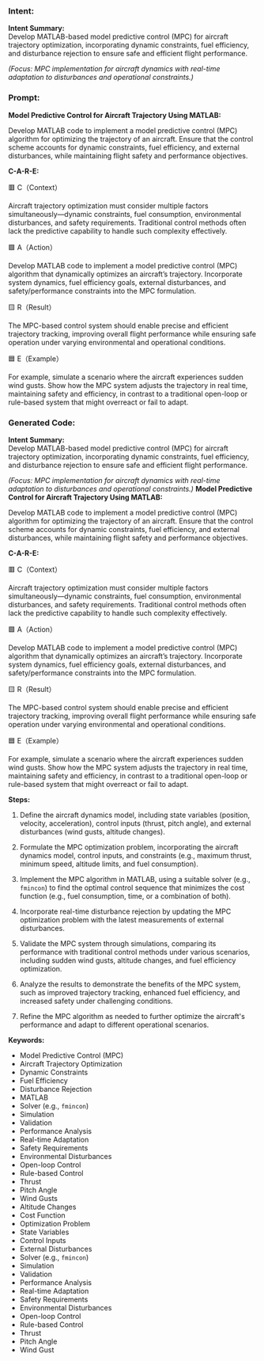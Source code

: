 ### Intent:
**Intent Summary:**  
Develop MATLAB-based model predictive control (MPC) for aircraft trajectory optimization, incorporating dynamic constraints, fuel efficiency, and disturbance rejection to ensure safe and efficient flight performance.  

*(Focus: MPC implementation for aircraft dynamics with real-time adaptation to disturbances and operational constraints.)*

### Prompt:
**Model Predictive Control for Aircraft Trajectory Using MATLAB:**

Develop MATLAB code to implement a model predictive control (MPC) algorithm for optimizing the trajectory of an aircraft. Ensure that the control scheme accounts for dynamic constraints, fuel efficiency, and external disturbances, while maintaining flight safety and performance objectives.

**C-A-R-E:**

🟥 C（Context）

Aircraft trajectory optimization must consider multiple factors simultaneously—dynamic constraints, fuel consumption, environmental disturbances, and safety requirements. Traditional control methods often lack the predictive capability to handle such complexity effectively.

🟩 A（Action）

Develop MATLAB code to implement a model predictive control (MPC) algorithm that dynamically optimizes an aircraft’s trajectory. Incorporate system dynamics, fuel efficiency goals, external disturbances, and safety/performance constraints into the MPC formulation.

🟨 R（Result）

The MPC-based control system should enable precise and efficient trajectory tracking, improving overall flight performance while ensuring safe operation under varying environmental and operational conditions.

🟦 E（Example）

For example, simulate a scenario where the aircraft experiences sudden wind gusts. Show how the MPC system adjusts the trajectory in real time, maintaining safety and efficiency, in contrast to a traditional open-loop or rule-based system that might overreact or fail to adapt.

### Generated Code:
**Intent Summary:**  
Develop MATLAB-based model predictive control (MPC) for aircraft trajectory optimization, incorporating dynamic constraints, fuel efficiency, and disturbance rejection to ensure safe and efficient flight performance.  

*(Focus: MPC implementation for aircraft dynamics with real-time adaptation to disturbances and operational constraints.)*
**Model Predictive Control for Aircraft Trajectory Using MATLAB:**

Develop MATLAB code to implement a model predictive control (MPC) algorithm for optimizing the trajectory of an aircraft. Ensure that the control scheme accounts for dynamic constraints, fuel efficiency, and external disturbances, while maintaining flight safety and performance objectives.

**C-A-R-E:**

🟥 C（Context）

Aircraft trajectory optimization must consider multiple factors simultaneously—dynamic constraints, fuel consumption, environmental disturbances, and safety requirements. Traditional control methods often lack the predictive capability to handle such complexity effectively.

🟩 A（Action）

Develop MATLAB code to implement a model predictive control (MPC) algorithm that dynamically optimizes an aircraft’s trajectory. Incorporate system dynamics, fuel efficiency goals, external disturbances, and safety/performance constraints into the MPC formulation.

🟨 R（Result）

The MPC-based control system should enable precise and efficient trajectory tracking, improving overall flight performance while ensuring safe operation under varying environmental and operational conditions.

🟦 E（Example）

For example, simulate a scenario where the aircraft experiences sudden wind gusts. Show how the MPC system adjusts the trajectory in real time, maintaining safety and efficiency, in contrast to a traditional open-loop or rule-based system that might overreact or fail to adapt.

**Steps:**

1. Define the aircraft dynamics model, including state variables (position, velocity, acceleration), control inputs (thrust, pitch angle), and external disturbances (wind gusts, altitude changes).

2. Formulate the MPC optimization problem, incorporating the aircraft dynamics model, control inputs, and constraints (e.g., maximum thrust, minimum speed, altitude limits, and fuel consumption).

3. Implement the MPC algorithm in MATLAB, using a suitable solver (e.g., `fmincon`) to find the optimal control sequence that minimizes the cost function (e.g., fuel consumption, time, or a combination of both).

4. Incorporate real-time disturbance rejection by updating the MPC optimization problem with the latest measurements of external disturbances.

5. Validate the MPC system through simulations, comparing its performance with traditional control methods under various scenarios, including sudden wind gusts, altitude changes, and fuel efficiency optimization.

6. Analyze the results to demonstrate the benefits of the MPC system, such as improved trajectory tracking, enhanced fuel efficiency, and increased safety under challenging conditions.

7. Refine the MPC algorithm as needed to further optimize the aircraft's performance and adapt to different operational scenarios.

**Keywords:**

- Model Predictive Control (MPC)
- Aircraft Trajectory Optimization
- Dynamic Constraints
- Fuel Efficiency
- Disturbance Rejection
- MATLAB
- Solver (e.g., `fmincon`)
- Simulation
- Validation
- Performance Analysis
- Real-time Adaptation
- Safety Requirements
- Environmental Disturbances
- Open-loop Control
- Rule-based Control
- Thrust
- Pitch Angle
- Wind Gusts
- Altitude Changes
- Cost Function
- Optimization Problem
- State Variables
- Control Inputs
- External Disturbances
- Solver (e.g., `fmincon`)
- Simulation
- Validation
- Performance Analysis
- Real-time Adaptation
- Safety Requirements
- Environmental Disturbances
- Open-loop Control
- Rule-based Control
- Thrust
- Pitch Angle
- Wind Gust
